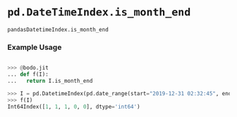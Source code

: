 # `pd.DateTimeIndex.is_month_end`

`pandasDatetimeIndex.is_month_end`

### Example Usage

```py

>>> @bodo.jit
... def f(I):
...   return I.is_month_end

>>> I = pd.DatetimeIndex(pd.date_range(start="2019-12-31 02:32:45", end="2020-01-01 19:12:05", periods=5))
>>> f(I)
Int64Index([1, 1, 1, 0, 0], dtype='int64')
```
